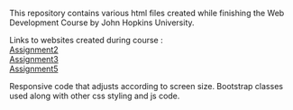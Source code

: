 <html>
    <head>
    </head>
    <body>
    <p>This repository contains various html files created while finishing the Web Development Course by John Hopkins University.
       
    
  Links to websites created during course : <br>
    <a href = "https://njmit123.github.io/web_dev_test/assignment_week2/"> Assignment2 </a> <br>
    <a href ="https://njmit123.github.io/web_dev_test/assignment_week3/"> Assignment3 </a> <br>
    <a href ="https://njmit123.github.io/web_dev_test/assignment_week5/"> Assignment5 </a> <br>
 

    
 Responsive code that adjusts according to screen size. Bootstrap classes used along with other css styling and js code.  </p>
    </body>
    </html>
    

